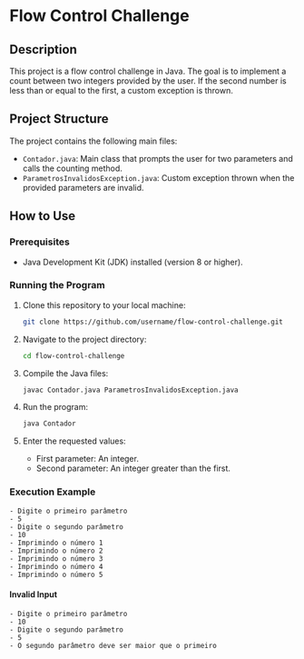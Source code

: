 # Flow Control Challenge

## Description

This project is a flow control challenge in Java. The goal is to implement a count between two integers provided by the user. If the second number is less than or equal to the first, a custom exception is thrown.

## Project Structure

The project contains the following main files:

- `Contador.java`: Main class that prompts the user for two parameters and calls the counting method.
- `ParametrosInvalidosException.java`: Custom exception thrown when the provided parameters are invalid.

## How to Use

### Prerequisites

- Java Development Kit (JDK) installed (version 8 or higher).

### Running the Program

1. Clone this repository to your local machine:

    ```bash
    git clone https://github.com/username/flow-control-challenge.git
    ```

2. Navigate to the project directory:

    ```bash
    cd flow-control-challenge
    ```

3. Compile the Java files:

    ```bash
    javac Contador.java ParametrosInvalidosException.java
    ```

4. Run the program:

    ```bash
    java Contador
    ```

5. Enter the requested values:

    - First parameter: An integer.
    - Second parameter: An integer greater than the first.

### Execution Example

    - Digite o primeiro parâmetro
    - 5
    - Digite o segundo parâmetro
    - 10
    - Imprimindo o número 1
    - Imprimindo o número 2
    - Imprimindo o número 3
    - Imprimindo o número 4
    - Imprimindo o número 5


#### Invalid Input

    - Digite o primeiro parâmetro
    - 10
    - Digite o segundo parâmetro
    - 5
    - O segundo parâmetro deve ser maior que o primeiro
